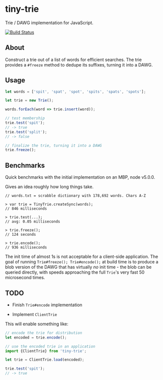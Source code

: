tiny-trie
===

Trie / DAWG implementation for JavaScript.

[![Build Status](https://travis-ci.org/jnu/tiny-trie.svg?branch=master)](https://travis-ci.org/jnu/tiny-trie)

## About

Construct a trie out of a list of words for efficient searches. The trie
provides a `#freeze` method to dedupe its suffixes, turning it into a DAWG.

## Usage

```js
let words = ['spit', 'spat', 'spot', 'spits', 'spats', 'spots'];

let trie = new Trie();

words.forEach(word => trie.insert(word));

// test membership
trie.test('spit');
// -> true
trie.test('split');
// -> false

// finalize the trie, turning it into a DAWG
trie.freeze();
```

## Benchmarks

Quick benchmarks with the initial implementation on an MBP, node v5.0.0.

Gives an idea roughly how long things take.

```
// words.txt = scrabble dictionary with 178,692 words. Chars A-Z

> var trie = TinyTrie.createSync(words);
// 846 milliseconds

> trie.test(...);
// avg: 0.05 milliseconds

> trie.freeze();
// 124 seconds

> trie.encode();
// 936 milliseconds
```

The init time of almost 1s is not acceptable for a client-side application.
The goal of running `Trie#freeze(); Trie#encode();` at build time is to
produce a blob version of the DAWG that has virtually *no* init time - the
blob can be queried directly, with speeds approaching the full `Trie`'s very
fast 50 microsecond times.

## TODO

* Finish `Trie#encode` implementation

* Implement `ClientTrie`

This will enable something like:

```js
// encode the trie for distribution
let encoded = trie.encode();

// use the encoded trie in an application
import {ClientTrie} from 'tiny-trie';

let trie = ClientTrie.load(encoded);

trie.test('spit');
// -> true
```

